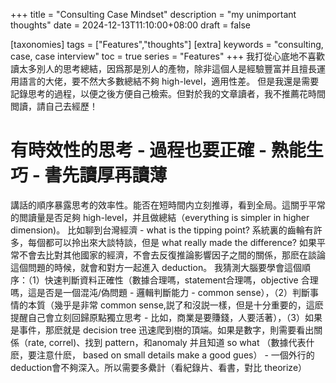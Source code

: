 +++
title = "Consulting Case Mindset"
description = "my unimportant thoughts"
date = 2024-12-13T11:10:00+08:00
draft = false

[taxonomies]
tags = ["Features","thoughts"]
[extra]
keywords = "consulting, case, case interview"
toc = true
series = "Features"
+++
我打從心底地不喜歡讀太多別人的思考總結，因爲那是別人的產物，除非這個人是經驗豐富并且擅長運用語言的大佬，要不然大多數總結不夠 high-level，適用性差。
但是我還是需要記錄思考的過程，以便之後方便自己檢索。但對於我的文章讀者，我不推薦花時間閲讀，請自己去經歷！

# 有時效性的思考 - 過程也要正確 - 熟能生巧 - 書先讀厚再讀薄
講話的順序暴露思考的效率性。能否在短時間内立刻推導，看到全局。這關乎平常的閲讀量是否足夠 high-level，并且做總結（everything is simpler in higher dimension)。
比如聊到台灣經濟 - what is the tipping point? 系統裏的齒輪有許多，每個都可以拎出來大談特談，但是 what really made the difference? 如果平常不會去比對其他國家的經濟，不會去反復推論影響因子之間的關係，那麽在談論這個問題的時候，就會和對方一起進入 deduction。
我猜測大腦要學會這個順序：（1）快速判斷資料正確性（數據合理嗎，statement合理嗎，objective 合理嗎，這是否是一個混沌/偽問題 - 邏輯判斷能力 - common sense），（2）判斷事情的本質（幾乎是非常 common sense,説了和沒説一樣，但是十分重要的，這麽提醒自己會立刻回歸原點獨立思考 - 比如，商業是要賺錢，人要活著），（3）如果是事件，那麽就是 decision tree 迅速爬到樹的頂端。如果是數字，則需要看出關係（rate, correl)、找到 pattern，和anomaly 并且知道 so what （數據代表什麽，要注意什麽， based on small details make a good gues） - 一個外行的deduction會不夠深入。所以需要多纍計（看紀錄片、看書，對比 theorize）

